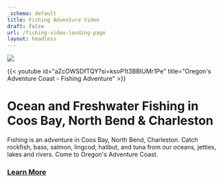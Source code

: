 ```yaml
---
_schema: default
title: Fishing Adventure Video
draft: false
url: /fishing-video-landing-page
layout: headless
---
```

![](/layout-images/oregons-adventure-coast-header-logo.svg)

{{< youtube id="aZcOWSDfTQY?si=ksoP1t3BBIUMr1Pe" title="Oregon's Adventure Coast - Fishing Adventure" >}}

# Ocean and Freshwater Fishing in Coos Bay, North Bend & Charleston

Fishing is an adventure in Coos Bay, North Bend, Charleston. Catch rockfish, bass, salmon, lingcod, halibut, and tuna from our oceans, jetties, lakes and rivers. Come to Oregon's Adventure Coast.

### <a class="learn-more-anywhere-btn" target="" href="/fishing">Learn More</a>

